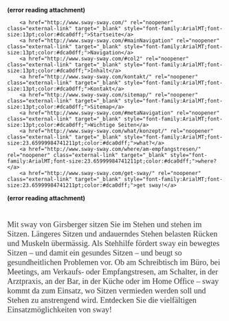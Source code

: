 **(error reading attachment)**

		<a href="http://www.sway-sway.com/" rel="noopener" class="external-link" target="_blank" style="font-family:ArialMT;font-size:13pt;color:#dca0dff;">Startseite</a>  
		<a href="http://www.sway-sway.com/#mainNavigation" rel="noopener" class="external-link" target="_blank" style="font-family:ArialMT;font-size:13pt;color:#dca0dff;">Navigation</a> 
		<a href="http://www.sway-sway.com/#col2" rel="noopener" class="external-link" target="_blank" style="font-family:ArialMT;font-size:13pt;color:#dca0dff;">Inhalt</a> 
		<a href="http://www.sway-sway.com/kontakt/" rel="noopener" class="external-link" target="_blank" style="font-family:ArialMT;font-size:13pt;color:#dca0dff;">Kontakt</a> 
		<a href="http://www.sway-sway.com/sitemap/" rel="noopener" class="external-link" target="_blank" style="font-family:ArialMT;font-size:13pt;color:#dca0dff;">Sitemap</a> 
		<a href="http://www.sway-sway.com/#metaNavigation" rel="noopener" class="external-link" target="_blank" style="font-family:ArialMT;font-size:13pt;color:#dca0dff;">Wichtige Seiten</a> 
		<a href="http://www.sway-sway.com/what/konzept/" rel="noopener" class="external-link" target="_blank" style="font-family:ArialMT;font-size:23.65999984741211pt;color:#dca0dff;">what?</a> 
		<a href="http://www.sway-sway.com/where/am-empfangstresen/" rel="noopener" class="external-link" target="_blank" style="font-family:ArialMT;font-size:23.65999984741211pt;color:#dca0dff;">where?</a> 
		<a href="http://www.sway-sway.com/get-sway/" rel="noopener" class="external-link" target="_blank" style="font-family:ArialMT;font-size:23.65999984741211pt;color:#dca0dff;">get sway!</a> 


		
		
 **(error reading attachment)**
        
		
		  


<span style="font-family:ArialMT;font-size:14pt;color:#393939ff;">Mit sway von Girsberger sitzen Sie im Stehen und stehen im Sitzen. Längeres Sitzen und andauerndes Stehen belasten Rücken und Muskeln übermässig. Als Stehhilfe fördert sway ein bewegtes Sitzen – und damit ein gesundes Sitzen – und beugt so gesundheitlichen Problemen vor. Ob am Schreibtisch im Büro, bei Meetings, am Verkaufs- oder Empfangstresen, am Schalter, in der Arztpraxis, an der Bar, in der Küche oder im Home Office – sway kommt da zum Einsatz, wo Sitzen vermieden werden soll und Stehen zu anstrengend wird. Entdecken Sie die vielfältigen Einsatzmöglichkeiten von sway!</span>